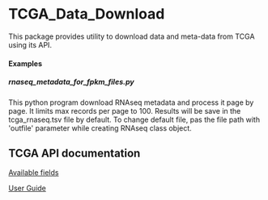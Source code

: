 # TCGA_Data_Download

This package provides utility to download data and meta-data from TCGA using its API.

#### Examples

##### rnaseq_metadata_for_fpkm_files.py

This python program download RNAseq metadata and process it page by page.
It limits max records per page to 100.
Results will be save in the tcga_rnaseq.tsv file by default.
To change default file, pas the file path with 'outfile' parameter while creating RNAseq class object.


## TCGA API documentation 

[Available fields](https://docs.gdc.cancer.gov/API/Users_Guide/Appendix_A_Available_Fields/)

[User Guide](https://docs.gdc.cancer.gov/API/Users_Guide/Search_and_Retrieval/)

